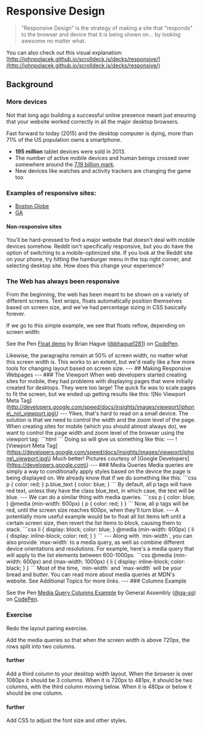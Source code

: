 # Responsive Design

> "Responsive Design" is the strategy of making a site that "responds" to the browser and device that it is being shown on... by looking awesome no matter what.

You can also check out this visual explanation: [http://johnpolacek.github.io/scrolldeck.js/decks/responsive/](http://johnpolacek.github.io/scrolldeck.js/decks/responsive/)

## Background

### More devices

Not that long ago building a successful online presence meant just ensuring that your website worked correctly in all the major desktop browsers.

Fast forward to today \(2015\) and the desktop computer is dying, more than 71% of the US population owns a smartphone.

* **195 million** tablet devices were sold in 2013.
* The number of active mobile devices and human beings crossed over somewhere around the [7.19 billion mark](http://www.independent.co.uk/life-style/gadgets-and-tech/news/there-are-officially-more-mobile-devices-than-people-in-the-world-9780518.html).
* New devices like watches and activity trackers are changing the game too

### Examples of responsive sites:

* [Boston Globe](http://www.bostonglobe.com/)  
* [GA](https://generalassemb.ly/)

#### Non-responsive sites

You'll be hard-pressed to find a major website that doesn't deal with mobile devices somehow. Reddit isn't specifically responsive, but you do have the option of switching to a mobile-optimized site. If you look at the Reddit site on your phone, try hitting the hamburger menu in the top right corner, and selecting desktop site. How does this change your experience?

### The Web has always been responsive

From the beginning, the web has been meant to be shown on a variety of different screens. Text wraps, floats automatically position themselves based on screen size, and we've had percentage sizing in CSS basically forever.

If we go to this simple example, we see that floats reflow, depending on screen width:

See the Pen [Float demo](http://codepen.io/bhague1281/pen/ZOYWQJ/) by Brian Hague \([@bhague1281](http://codepen.io/bhague1281)\) on [CodePen](http://codepen.io).

 Likewise, the paragraphs remain at 50% of screen width, no matter what this screen width is. This works to an extent, but we'd really like a few more tools for changing layout based on screen size. --- \#\# Making Responsive Webpages --- \#\#\# The Viewport When web developers started creating sites for mobile, they had problems with displaying pages that were initially created for desktops. They were too large! The quick fix was to scale pages to fit the screen, but we ended up getting results like this: !\[No Viewport Meta Tag\]\(http://developers.google.com/speed/docs/insights/images/viewport/iphone\_no\_viewport.jpg\) --- Yikes, that's hard to read on a small device. The solution is that we need to control the width and the zoom level of the page. When creating sites for mobile \(which you should almost always do\), we want to control the page width and zoom level of the browser using the viewport tag: \`\`\`html \`\`\` Doing so will give us something like this: --- !\[Viewport Meta Tag\]\(https://developers.google.com/speed/docs/insights/images/viewport/iphone\_viewport.jpg\) Much better! Pictures courtesy of \[Google Developers\]\(https://developers.google.com\) --- \#\#\# Media Queries Media queries are simply a way to conditionally apply styles based on the device the page is being displayed on. We already know that if we do something like this: \`\`\`css p { color: red; } p.blue\_text { color: blue; } \`\`\` By default, all p tags will have red text, unless they have the class blue\_text, in which case, the text will be blue. --- We can do a similar thing with media queries. \`\`\`css p { color: blue; } @media \(min-width: 600px\) { p { color: red; } } \`\`\` Now, all p tags will be red, until the screen size reaches 600px, when they'll turn blue. --- A potentially more useful example would be to float all list items left until a certain screen size, then revert the list items to block, causing them to stack. \`\`\`css li { display: block; color: blue; } @media \(min-width: 600px\) { li { display: inline-block; color: red; } } \`\`\` --- Along with \`min-width\`, you can also provide \`max-width\` to a media query, as well as combine different device orientations and resolutions. For example, here's a media query that will apply to the list elements between 600-1000px. \`\`\`css @media \(min-width: 600px\) and \(max-width: 1000px\) { li { display: inline-block; color: black; } } \`\`\` Most of the time, \`min-width\` and \`max-width\` will be your bread and butter. You can read more about media queries at MDN's website. See Additional Topics for more links. --- \#\#\# Columns Example

See the Pen [Media Query Columns Example](http://codepen.io/ga-sg/pen/VmXqGM/) by General Assembly \([@ga-sg](http://codepen.io/ga-sg)\) on [CodePen](http://codepen.io).

### Exercise

Redo the layout pairing exercise.

Add the media queries so that when the screen width is above 720px, the rows split into two columns.

#### further

Add a third column to your desktop width layout. When the browser is over 1080px it should be 3 columns. When it is 720px to 481px, it should be two columns, with the third column moving below. When it is 480px or below it should be one column.

#### further

Add CSS to adjust the font size and other styles.

